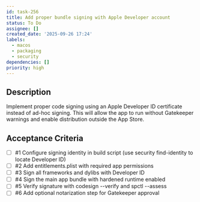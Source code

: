 ```yaml
---
id: task-256
title: Add proper bundle signing with Apple Developer account
status: To Do
assignee: []
created_date: '2025-09-26 17:24'
labels:
  - macos
  - packaging
  - security
dependencies: []
priority: high
---
```


## Description

Implement proper code signing using an Apple Developer ID certificate instead of ad-hoc signing. This will allow the app to run without Gatekeeper warnings and enable distribution outside the App Store.

## Acceptance Criteria
<!-- AC:BEGIN -->
- [ ] #1 Configure signing identity in build script (use security find-identity to locate Developer ID)
- [ ] #2 Add entitlements.plist with required app permissions
- [ ] #3 Sign all frameworks and dylibs with Developer ID
- [ ] #4 Sign the main app bundle with hardened runtime enabled
- [ ] #5 Verify signature with codesign --verify and spctl --assess
- [ ] #6 Add optional notarization step for Gatekeeper approval
<!-- AC:END -->
